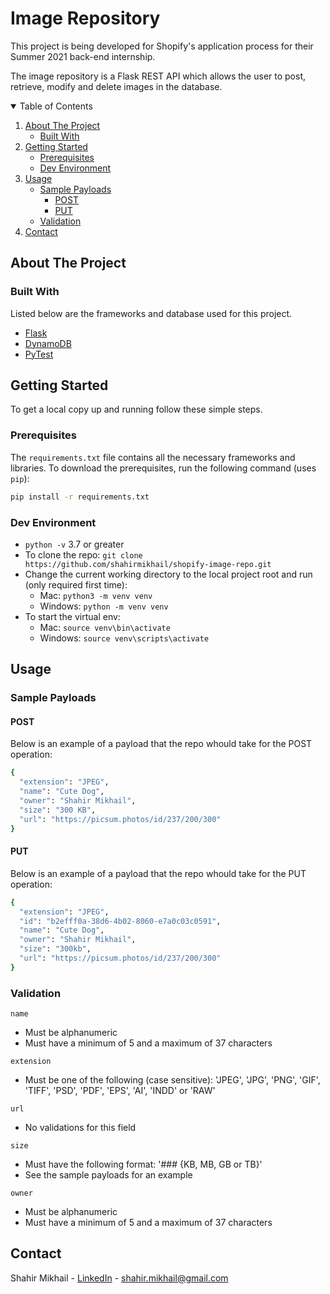 # Image Repository

This project is being developed for Shopify's application process for their Summer 2021 back-end internship.

The image repository is a Flask REST API which allows the user to post, retrieve, modify and delete images in the database.


<!-- TABLE OF CONTENTS -->
<details open="open">
  <summary>Table of Contents</summary>
  <ol>
    <li>
      <a href="#about-the-project">About The Project</a>
      <ul>
        <li><a href="#built-with">Built With</a></li>
      </ul>
    </li>
    <li>
      <a href="#getting-started">Getting Started</a>
      <ul>
        <li><a href="#prerequisites">Prerequisites</a></li>
        <li><a href="#dev-environment">Dev Environment</a></li>
      </ul>
    </li>
     <li>
      <a href="#usage">Usage</a>
      <ul>
        <li>
          <a href="#sample-payloads">Sample Payloads</a>
            <ul>
              <li><a href="#post">POST</a></li>
              <li><a href="#put">PUT</a></li>
            </ul>
        </li>
        <li><a href="#validation">Validation</a></li>
      </ul>
    </li>
    <li><a href="#contact">Contact</a></li>
  </ol>
</details>



<!-- ABOUT THE PROJECT -->
## About The Project

### Built With

Listed below are the frameworks and database used for this project.

* [Flask](https://flask.palletsprojects.com/en/1.1.x/)
* [DynamoDB](https://docs.aws.amazon.com/amazondynamodb/latest/developerguide/Introduction.html)
* [PyTest](https://docs.pytest.org/en/stable/)



<!-- GETTING STARTED -->
## Getting Started

To get a local copy up and running follow these simple steps.

### Prerequisites

The `requirements.txt` file contains all the necessary frameworks and libraries. To download the prerequisites, run the following command (uses `pip`):
  ```sh
  pip install -r requirements.txt
  ```
  
### Dev Environment
- `python -v` 3.7 or greater
- To clone the repo: `git clone https://github.com/shahirmikhail/shopify-image-repo.git`
- Change the current working directory to the local project root and run (only required first time):
    - Mac: `python3 -m venv venv`
    - Windows: `python -m venv venv`
- To start the virtual env:
    - Mac: `source venv\bin\activate`
    - Windows: `source venv\scripts\activate`

<!-- USAGE EXAMPLES -->
## Usage

### Sample Payloads

#### POST

Below is an example of a payload that the repo whould take for the POST operation:

```sh
{
  "extension": "JPEG",
  "name": "Cute Dog",
  "owner": "Shahir Mikhail",
  "size": "300 KB",
  "url": "https://picsum.photos/id/237/200/300"
}
```

#### PUT

Below is an example of a payload that the repo whould take for the PUT operation:

```sh
{
  "extension": "JPEG",
  "id": "b2efff0a-38d6-4b02-8060-e7a0c03c0591",
  "name": "Cute Dog",
  "owner": "Shahir Mikhail",
  "size": "300kb",
  "url": "https://picsum.photos/id/237/200/300"
}
```


### Validation

`name`
- Must be alphanumeric
- Must have a minimum of 5 and a maximum of 37 characters

`extension`
- Must be one of the following (case sensitive): 'JPEG', 'JPG', 'PNG', 'GIF', 'TIFF', 'PSD', 'PDF', 'EPS', 'AI', 'INDD' or 'RAW'

`url`
- No validations for this field

`size`
- Must have the following format: '### {KB, MB, GB or TB}'
- See the sample payloads for an example

`owner`
- Must be alphanumeric
- Must have a minimum of 5 and a maximum of 37 characters



<!-- CONTACT -->
## Contact

Shahir Mikhail - [LinkedIn](https://linkedin.com/in/shahirmikhail) - shahir.mikhail@gmail.com


